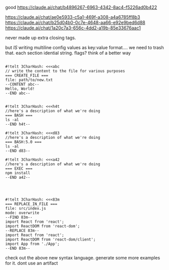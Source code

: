 good https://claude.ai/chat/b4896267-6963-4342-8ac4-f5226ad0b422

https://claude.ai/chat/ae0e5933-c5a1-469f-a308-a4a6785ff8b3
https://claude.ai/chat/b25d04b0-0c7e-4648-aa66-e92e9bed6d88
https://claude.ai/chat/1a20c7a3-656c-4dd2-a19b-85e33676aac1

never made up extra closing tags.

but *IS* writing multiline config values as key:value format.... we need to trash that.  each section idential string.
flags? think of a better way

```

#!telt 3CharHash: <<<abc
// write the content to the file for various purposes
=== CREATE_FILE ===
file: path/to/new.txt
--CONTENT abc--
Hello, World!
--END abc--


#!telt 3CharHash: <<<h4t
//here's a description of what we're doing
=== BASH ===
ls -al
--END h4t--

#!telt 3CharHash: <<<d83
//here's a description of what we're doing
=== BASH:5.0 ===
ls -al
--END d83--

#!telt 3CharHash: <<<a42
//here's a description of what we're doing
=== EXEC ===
npm install
--END a42--




#!telt 3CharHash: <<<83m
=== REPLACE_IN_FILE ===
file: src/index.js
mode: overwrite
--FIND 83m--
import React from 'react';
import ReactDOM from 'react-dom';
--REPLACE 83m--
import React from 'react';
import ReactDOM from 'react-dom/client';
import App from './App';
--END 83m--

```

check out the above new syntax language.  generate some more examples for it. dont use an artifact
